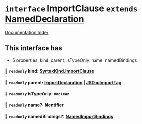 # `interface` ImportClause `extends` [NamedDeclaration](../interface.NamedDeclaration/README.md)

[Documentation Index](../README.md)

## This interface has

- 5 properties:
[kind](#-readonly-kind-syntaxkindimportclause),
[parent](#-readonly-parent-importdeclaration--jsdocimporttag),
[isTypeOnly](#-readonly-istypeonly-boolean),
[name](#-readonly-name-identifier),
[namedBindings](#-readonly-namedbindings-namedimportbindings)


#### 📄 `readonly` kind: [SyntaxKind.ImportClause](../enum.SyntaxKind/README.md#importclause--273)



#### 📄 `readonly` parent: [ImportDeclaration](../interface.ImportDeclaration/README.md) | [JSDocImportTag](../interface.JSDocImportTag/README.md)



#### 📄 `readonly` isTypeOnly: `boolean`



#### 📄 `readonly` name?: [Identifier](../interface.Identifier/README.md)



#### 📄 `readonly` namedBindings?: [NamedImportBindings](../type.NamedImportBindings/README.md)



